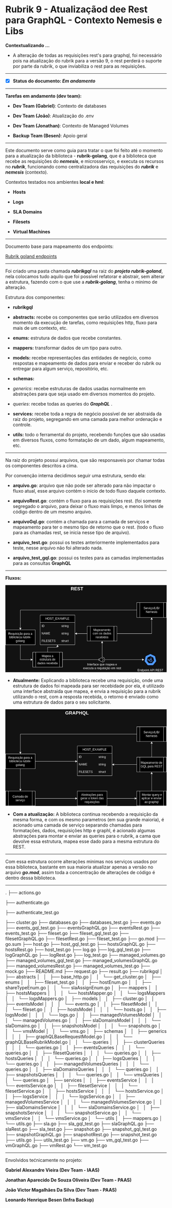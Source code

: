
# **Rubrik 9 - Atualizaçãod dee Rest para GraphQL - Contexto Nemesis e Libs**

  

**Contextualizando ...**

  

- A alteração de todas as requisições rest's para graphql, foi necessário pois na atualização do rubrik para a versão 9, o rest perderá o suporte por parte da rubrik, o que inviabiliza o rest para as requisições.

  

---

  

- [X] **Status do documento: *Em andamento***

  

---

  

**Tarefas em andamento (dev team):**

-  **Dev Team (Gabriel)**: Contexto de databases

-  **Dev Team (João)**: Atualização do .env

-  **Dev Team (Jonathan)**: Contexto de Managed Volumes

-  **Backup Team (Besen)**: Apoio geral

  

---

  

Este documento serve como guia para tratar o que foi feito até o momento para a atualização da biblioteca - **rubrik-golang**, que é a biblioteca que recebe as requisições do ***nemesis***, e microsserviço, e executa os recursos no ***rubrik***, funcionando como centralizadora das requisições do ***rubrik*** e ***nemesis*** (contexto).

  

Contextos testados nos ambientes **local e hml**:

  

-  **Hosts**

-  **Logs**

-  **SLA Domains**

-  **Filesets**

-  **Virtual Machines**

---

  

Documento base para mapeamento dos endpoints:

[Rubrik goland endpoints](https://github.com/totvs-cloud/rubrik-end-points/blob/main/README.md)

  

---

  

Foi criado uma pasta chamada ***rubrikgql*** na raiz do ***projeto rubrik-goland***, nela colocamos tudo aquilo que foi possível refatorar e abstrair, sem alterar a estrutura, fazendo com o que use a ***rubrik-golang***, tenha o minimo de alteração.

Estrutura dos componentes:

  

-  **rubrikgql**

-  **abstracts:** recebe os componentes que serão utilizados em diversos momento da execução de tarefas, como requisições http, fluxo para mais de um contexto, etc.

-  **enums:** estrutura de dados que recebe constantes.

-  **mappers:** transformar dados de um tipo para outro.

-  **models:** recebe representações das entidades de negócio, como respostas e mapeamento de dados para enviar e receber do rubrik ou entregar para algum serviço, repositório, etc.

-  **schemas:**

-  *generics*: recebe estruturas de dados usadas normalmente em abstrações para que seja usado em diversos momentos do projeto.

-  *queries*: recebe todas as queries do ***GraphQL*** .

-  **services:** recebe toda a regra de negócio possível de ser abstraida da raiz do projeto, segregando em uma camada para melhor ordenação e controle.

-  **utils:** todo o ferramental do projeto, recebendo funções que são usadas em diversos fluxos, como formatação de um dado, algum mapeamento, etc.

  

---

  

Na raiz do projeto possui arquivos, que são responsaveis por chamar todas os componentes descritos a cima.

Por convenção interna decidimos seguir uma estrutura, sendo ela:

  

-  **arquivo.go**: arquivo que não pode ser alterado para não impactar o fluxo atual, esse arquivo contém o inicio de todo fluxo daquele contexto.

-  **arquivoRest.go**: contém o fluxo para as requisições rest. (foi somente segregado o arquivo, para deixar o fluxo mais limpo, e menos linhas de código dentro de um mesmo arquivo.

-  **arquivoGql.go**: contém a chamada para a camada de serviços e mapeamento para ter o mesmo tipo de retorno que o rest. (todo o fluxo para as chamadas rest, se inicia nesse tipo de arquivo).

-  **arquivo_test.go**: possui os testes anteriormente implementados para teste, nesse arquivo não foi alterado nada.

-  **arquivo_test_gql.go**: possui os testes para as camadas implementadas para as consultas **GraphQL**

  

---

  

**Fluxos:**

  

![1711485757466](image/README/1711485757466.png)

  

*  **Atualmente:** Explicando a biblioteca recebe uma requisição, onde uma estrutura de dados foi mapeada para ser recebidade por ela, é utilizado uma interface abstraida que mapea, e envia a requisição para a rubrik utilizando o rest, com a resposta recebida, o retorno é enviado como uma estrutura de dados para o seu solicitante.

  

![1711486264041](image/README/1711486264041.png)

  

*  **Com a atualização:** A biblioteca continua recebendo a requisição da mesma forma, e com os mesmo parametros (em sua grande maioria), é acionado uma camada de serviço separando chamadas para formatações, dados, requisições http e graphl, é acionado algumas abstrações para montar e enviar as queries para o rubrik, a cama que devolve essa estrutura, mapea esse dado para a mesma estrutura do REST.

  

---

  

Com essa estrutura ocorre alterações minimas nos serviços usados por essa biblioteca, bastante em sua maioria atualizar apenas a versão no arquivo ***go.mod***, assim toda a concentração de alterações de código é dentro dessa biblioteca.

  

---

  

.
├── actions.go

├── authenticate.go

├── authenticate_test.go

├── cluster.go
├── databases.go
├── databases_test.go
├── events.go
├── events_gql_test.go
├── eventsGraphQL.go
├── eventsRest.go
├── events_test.go
├── fileset.go
├── fileset_gql_test.go
├── filesetGraphQL.go
├── filesetRest.go
├── fileset_test.go
├── go.mod
├── go.sum
├── host.go
├── host_gql_test.go
├── hostsGraphQL.go
├── hostsRest.go
├── host_test.go
├── log.go
├── log_gql_test.go
├── logGraphQL.go
├── logRest.go
├── log_test.go
├── managed_volumes.go
├── managed_volumes_gql_test.go
├── managed_volumesGraphQL.go
├── managed_volumesRest.go
├── managed_volumes_test.go
├── mock.go
├── README.md
├── request.go
├── result.go
├── rubrikgql
│   ├── abstracts
│   │   ├── base_http.go
│   │   └── get_cluster.go
│   ├── enums
│   │   ├── fileset_test.go
│   │   ├── hostEnum.go
│   │   ├── shareTypeEnum.go
│   │   └── slaAssignEnum.go
│   ├── mappers
│   │   ├── hostsMappers
│   │   │   └── hostsMapper.go
│   │   └── logsMappers
│   │       └── logsMappers.go
│   ├── models
│   │   ├── cluster.go
│   │   ├── eventsModel
│   │   │   └── events.go
│   │   ├── filesetModel
│   │   │   └── fileset.go
│   │   ├── hostsModel
│   │   │   └── hosts.go
│   │   ├── logsModel
│   │   │   └── logs.go
│   │   ├── managedVolumesModel
│   │   │   └── managedVolumes.go
│   │   ├── slaDomainsModel
│   │   │   └── slaDomains.go
│   │   ├── snapshotsModel
│   │   │   └── snapshots.go
│   │   └── vmsModel
│   │       └── vms.go
│   ├── schemas
│   │   ├── generics
│   │   │   ├── graphQLBaseRequestModel.go
│   │   │   └── graphQLBaseRubrikModel.go
│   │   └── queries
│   │       ├── clusterQueries
│   │       │   └── queries.go
│   │       ├── eventsQueries
│   │       │   └── queries.go
│   │       ├── filesetQueries
│   │       │   └── queries.go
│   │       ├── hostsQueries
│   │       │   └── queries.go
│   │       ├── logsQueries
│   │       │   └── queries.go
│   │       ├── managedVolumesQueries
│   │       │   └── queries.go
│   │       ├── slaDomainsQueries
│   │       │   └── queries.go
│   │       ├── snapshotsQueries
│   │       │   └── queries.go
│   │       └── vmsQueries
│   │           └── queries.go
│   ├── services
│   │   ├── eventsService
│   │   │   └── eventsService.go
│   │   ├── filesetService
│   │   │   └── filesetService.go
│   │   ├── hostsService
│   │   │   └── hostsService.go
│   │   ├── logsService
│   │   │   └── logsService.go
│   │   ├── managedVolumesService
│   │   │   └── managedVolumesService.go
│   │   ├── slaDomainsService
│   │   │   └── slaDomainsService.go
│   │   ├── snapshotsService
│   │   │   └── snapshotService.go
│   │   └── vmsService
│   │       └── vmsService.go
│   └── utils
│       ├── mappers.go
│       └── utils.go
├── sla.go
├── sla_gql_test.go
├── slaGraphQL.go
├── slaRest.go
├── sla_test.go
├── snapshot.go
├── snapshot_gql_test.go
├── snapshotGraphQL.go
├── snapshotRest.go
├── snapshot_test.go
├── utils.go
├── utils_test.go
├── vm.go
├── vm_gql_test.go
├── vmGraphQL.go
├── vmRest.go
└── vm_test.go

  

---

  

Envolvidos tećnicamente no projeto:

  

**Gabriel Alexandre Vieira (Dev Team - IAAS)**

  

**Jonathan Aparecido De Souza Oliveira (Dev Team - PAAS)**

  

**João Victor Magalhães Da Silva (Dev Team - PAAS)**

  

**Leonardo Henrique Besen (Infra Backup)**
